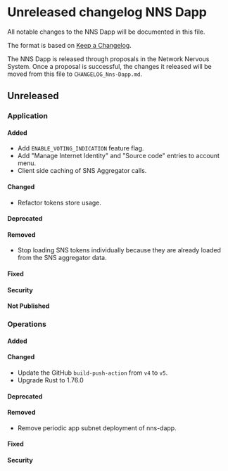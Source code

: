 
# Unreleased changelog NNS Dapp

All notable changes to the NNS Dapp will be documented in this file.

The format is based on [Keep a Changelog](https://keepachangelog.com/en/1.0.0/).

The NNS Dapp is released through proposals in the Network Nervous System. Once a
proposal is successful, the changes it released will be moved from this file to
`CHANGELOG_Nns-Dapp.md`.

## Unreleased

### Application

#### Added

* Add `ENABLE_VOTING_INDICATION` feature flag.
* Add "Manage Internet Identity" and "Source code" entries to account menu.
* Client side caching of SNS Aggregator calls.

#### Changed

* Refactor tokens store usage.

#### Deprecated

#### Removed

* Stop loading SNS tokens individually because they are already loaded from the SNS aggregator data.

#### Fixed

#### Security

#### Not Published

### Operations

#### Added

#### Changed

* Update the GitHub `build-push-action` from `v4` to `v5`.
* Upgrade Rust to 1.76.0

#### Deprecated

#### Removed

* Remove periodic app subnet deployment of nns-dapp.

#### Fixed

#### Security
